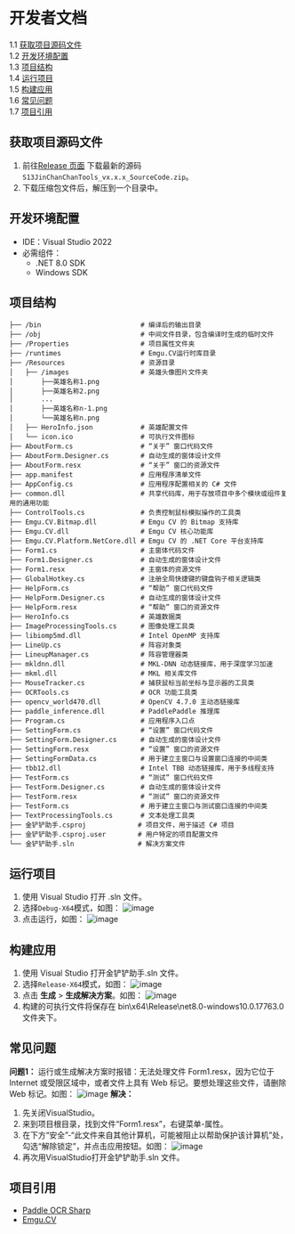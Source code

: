 # 开发者文档

   1.1 [获取项目源码文件](#获取项目源码文件)<br>
   1.2 [开发环境配置](#开发环境配置)<br>
   1.3 [项目结构](#项目结构)<br>
   1.4 [运行项目](#运行项目)<br>
   1.5 [构建应用](#构建应用)<br>
   1.6 [常见问题](#常见问题)<br>
   1.7 [项目引用](#项目引用)<br>



## 获取项目源码文件

1. 前往[Release 页面](https://github.com/XJYdemons/Jin-chan-chan-Tools/releases) 下载最新的源码`S13JinChanChanTools_vx.x.x_SourceCode.zip`。
2. 下载压缩包文件后，解压到一个目录中。



## 开发环境配置

* IDE：Visual Studio 2022
* 必需组件：<br>
  * .NET 8.0 SDK
  * Windows SDK



## 项目结构

 ```
├── /bin                         # 编译后的输出目录
├── /obj                         # 中间文件目录，包含编译时生成的临时文件
├── /Properties                  # 项目属性文件夹
├── /runtimes                    # Emgu.CV运行时库目录
├── /Resources                   # 资源目录
│   ├── /images                  # 英雄头像图片文件夹
│       ├──英雄名称1.png
│       ├──英雄名称2.png
│       ...
│       ├──英雄名称n-1.png
│       └──英雄名称n.png
│   ├── HeroInfo.json            # 英雄配置文件     
│   └── icon.ico                 # 可执行文件图标
├── AboutForm.cs                 # “关于” 窗口代码文件
├── AboutForm.Designer.cs        # 自动生成的窗体设计文件
├── AboutForm.resx               # “关于” 窗口的资源文件
├── app.manifest                 # 应用程序清单文件
├── AppConfig.cs                 # 应用程序配置相关的 C# 文件
├── common.dll                   # 共享代码库，用于存放项目中多个模块或组件复用的通用功能
├── ControlTools.cs              # 负责控制鼠标模拟操作的工具类
├── Emgu.CV.Bitmap.dll           # Emgu CV 的 Bitmap 支持库
├── Emgu.CV.dll                  # Emgu CV 核心功能库        
├── Emgu.CV.Platform.NetCore.dll # Emgu CV 的 .NET Core 平台支持库
├── Form1.cs                     # 主窗体代码文件
├── Form1.Designer.cs            # 自动生成的窗体设计文件
├── Form1.resx                   # 主窗体的资源文件
├── GlobalHotkey.cs              # 注册全局快捷键的键盘钩子相关逻辑类
├── HelpForm.cs                  # “帮助” 窗口代码文件
├── HelpForm.Designer.cs         # 自动生成的窗体设计文件
├── HelpForm.resx                # “帮助” 窗口的资源文件
├── HeroInfo.cs                  # 英雄数据类
├── ImageProcessingTools.cs      # 图像处理工具类
├── libiomp5md.dll               # Intel OpenMP 支持库
├── LineUp.cs                    # 阵容对象类
├── LineupManager.cs             # 阵容管理器类
├── mkldnn.dll                   # MKL-DNN 动态链接库，用于深度学习加速
├── mkml.dll                     # MKL 相关库文件
├── MouseTracker.cs              # 捕获鼠标当前坐标与显示器的工具类
├── OCRTools.cs                  # OCR 功能工具类
├── opencv_world470.dll          # OpenCV 4.7.0 主动态链接库
├── paddle_inference.dll         # PaddlePaddle 推理库
├── Program.cs                   # 应用程序入口点
├── SettingForm.cs               # “设置” 窗口代码文件
├── SettingForm.Designer.cs      # 自动生成的窗体设计文件
├── SettingForm.resx             # “设置” 窗口的资源文件
├── SettingFormData.cs           # 用于建立主窗口与设置窗口连接的中间类
├── tbb12.dll                    # Intel TBB 动态链接库，用于多线程支持
├── TestForm.cs                  # “测试” 窗口代码文件
├── TestForm.Designer.cs         # 自动生成的窗体设计文件
├── TestForm.resx                # “测试” 窗口的资源文件
├── TestForm.cs                  # 用于建立主窗口与测试窗口连接的中间类
├── TextProcessingTools.cs       # 文本处理工具类
├── 金铲铲助手.csproj             # 项目文件，用于描述 C# 项目
├── 金铲铲助手.csproj.user        # 用户特定的项目配置文件
└── 金铲铲助手.sln                # 解决方案文件
 ```


## 运行项目

1. 使用 Visual Studio 打开 .sln 文件。
2. 选择`Debug-X64`模式，如图：
    ![image](https://github.com/user-attachments/assets/fd6e3eb3-fba4-491b-858d-31bbcb1c816d)
3. 点击运行，如图：
    ![image](https://github.com/user-attachments/assets/7d8f8914-e673-4db2-a88b-be51801b06c8)



## 构建应用

1. 使用 Visual Studio 打开金铲铲助手.sln 文件。
2. 选择`Release-X64`模式，如图：
    ![image](https://github.com/user-attachments/assets/8f07fb4b-3465-43d7-90ab-d01a01ac385d)
3. 点击 **生成** > **生成解决方案**。如图：
    ![image](https://github.com/user-attachments/assets/393a6e30-4869-4d16-9fb8-80f9c0df1314)
4. 构建的可执行文件将保存在 bin\x64\Release\net8.0-windows10.0.17763.0 文件夹下。



## 常见问题

**问题1：** 运行或生成解决方案时报错：无法处理文件 Form1.resx，因为它位于 Internet 或受限区域中，或者文件上具有 Web 标记。要想处理这些文件，请删除 Web 标记。如图：
![image](https://github.com/user-attachments/assets/1bbd0ee4-021d-4902-80da-dd1909b7e919)
**解决：**
1. 先关闭VisualStudio。
2. 来到项目根目录，找到文件“Form1.resx”，右键菜单-属性。
3. 在下方“安全”-“此文件来自其他计算机，可能被阻止以帮助保护该计算机”处，勾选“解除锁定”，并点击应用按钮。如图：
    ![image](https://github.com/user-attachments/assets/3117b2c3-e027-4546-9db6-77b13ac13b7c)
4. 再次用VisualStudio打开金铲铲助手.sln 文件。



## 项目引用
* [Paddle OCR Sharp](https://github.com/raoyutian/PaddleOCRSharp)
* [Emgu.CV](https://github.com/emgucv/emgucv)
